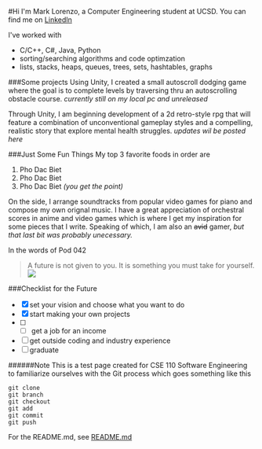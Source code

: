 #Hi
I'm Mark Lorenzo, a Computer Engineering student at UCSD.  You can find me on [LinkedIn](https://www.linkedin.com/public-profile/settings?trk=d_flagship3_profile_self_view_public_profile) 

I've worked with 
- C/C++, C#, Java, Python
- sorting/searching algorithms and code optimzation
- lists, stacks, heaps, queues, trees, sets, hashtables, graphs

###Some projects
Using Unity, I created a small autoscroll dodging game where the goal is to complete levels by traversing thru an autoscrolling obstacle course. *currently still on my local pc and unreleased*

Through Unity, I am beginning development of a 2d retro-style rpg that will feature a combination of unconventional gameplay styles and a compelling, realistic story that explore mental health struggles. *updates wil be posted here*


###Just Some Fun Things
My top 3 favorite foods in order are
1. Pho Dac Biet
2. Pho Dac Biet
3. Pho Dac Biet *(you get the point)*
   
On the side, I arrange soundtracks from popular video games for piano and compose my own orignal music.  I have a great appreciation of orchestral scores in anime and video games which is where I get my inspiration for some pieces that I write.  Speaking of which, I am also an ~~avid~~ gamer, *but that last bit was probably unecessary.*


In the words of Pod 042
> A future is not given to you.  It is something you must take for yourself.
> ![](https://pbs.twimg.com/media/D-BWr12VAAACs5S.jpg)

###Checklist for the Future
- [x] set your vision and choose what you want to do
- [x] start making your own projects
- [ ] - [ ] get a job for an income
- [ ] get outside coding and industry experience
- [ ] graduate

######Note
This is a test page created for CSE 110 Software Engineering to familiarize ourselves with the Git process which goes something like this
```
git clone
git branch
git checkout
git add
git commit
git push
```

For the README.md, see [README.md](README.md)